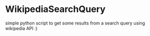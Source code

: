 # WikipediaSearchQuery
simple python script to get some results from a search query using wikipedia API :)
